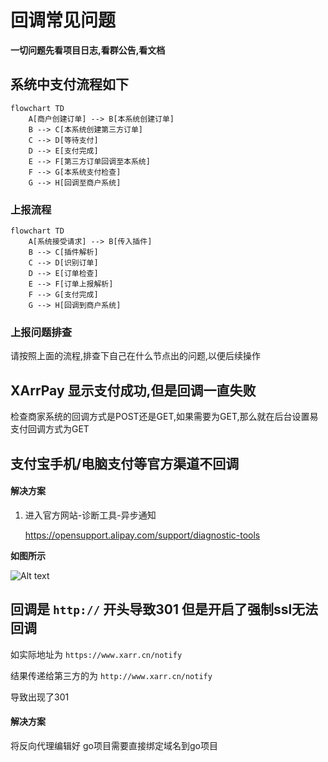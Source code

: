 # 回调常见问题

**一切问题先看项目日志,看群公告,看文档**


## 系统中支付流程如下
<div class="justify-center flex">

```mermaid
flowchart TD
    A[商户创建订单] --> B[本系统创建订单]
    B --> C[本系统创建第三方订单]
    C --> D[等待支付]
    D --> E[支付完成]
    E --> F[第三方订单回调至本系统]
    F --> G[本系统支付检查]
    G --> H[回调至商户系统]
```
</div>

### 上报流程
<div class="justify-center flex">

```mermaid
flowchart TD
    A[系统接受请求] --> B[传入插件]
    B --> C[插件解析]
    C --> D[识别订单]
    D --> E[订单检查]
    E --> F[订单上报解析]
    F --> G[支付完成]
    G --> H[回调到商户系统]
```
</div>


### 上报问题排查
请按照上面的流程,排查下自己在什么节点出的问题,以便后续操作


## XArrPay 显示支付成功,但是回调一直失败
检查商家系统的回调方式是POST还是GET,如果需要为GET,那么就在后台设置易支付回调方式为GET



## 支付宝手机/电脑支付等官方渠道不回调

#### 解决方案

1. 进入官方网站-诊断工具-异步通知

    https://opensupport.alipay.com/support/diagnostic-tools

**如图所示**

![Alt text](/assets/images/merchant/questions/alipay_zd.png)


## 回调是 `http://` 开头导致301 但是开启了强制ssl无法回调

如实际地址为 `https://www.xarr.cn/notify`

结果传递给第三方的为 `http://www.xarr.cn/notify`

导致出现了301

#### 解决方案
将反向代理编辑好 go项目需要直接绑定域名到go项目



